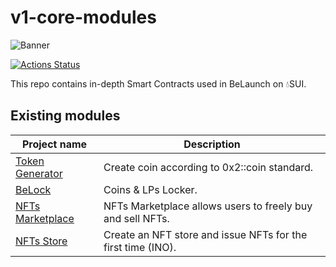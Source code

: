 # v1-core-modules

![Banner](https://belaunch.infura-ipfs.io/ipfs/QmTMWmowbnEyE755YFg1KERc7nzMo7gc9AHf4RxaunoKfY)

[![Actions Status](https://github.com/Uniswap/uniswap-v2-core/workflows/CI/badge.svg)](https://github.com/Uniswap/uniswap-v2-core/actions)

This repo contains in-depth Smart Contracts used in BeLaunch on 💧SUI.

## Existing modules

| Project name                                                          | Description                                                                                                                |
| --------------------------------------------------------------------- | -------------------------------------------------------------------------------------------------------------------------- |
| [Token Generator](./SUI_MOVE/coins)                                   | Create coin according to 0x2::coin standard.                                                                               |
| [BeLock](./SUI_MOVE/locked)                                           | Coins & LPs Locker.                                                                                                        |
| [NFTs Marketplace](./SUI_MOVE/marketplace)                            | NFTs Marketplace allows users to freely buy and sell NFTs.                                                                 |
| [NFTs Store](./SUI_MOVE/store)                                        | Create an NFT store and issue NFTs for the first time (INO).                                                               |
